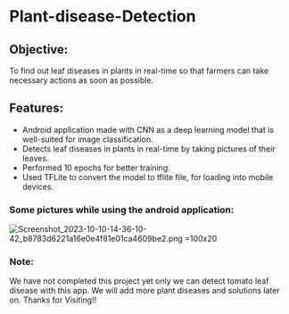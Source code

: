 # Plant-disease-Detection


## Objective: 
To find out leaf diseases in plants in real-time so that farmers can take necessary actions as soon as possible.

## Features:
* Android application made with CNN as a deep learning model that is well-suited for image classification. 
* Detects leaf diseases in plants in real-time by taking pictures of their leaves. 
* Performed 10 epochs for better training. 
* Used TFLite to convert the model to tflite file, for loading into mobile devices.

### Some pictures while using the android application:

![Screenshot_2023-10-10-14-36-10-42_b8783d6221a16e0e4f81e01ca4609be2.png =100x20](https://github.com/Pratyay008/Plant-disease-Detection/assets/81563083/5eff3a2c-24eb-4553-bbfe-182d0a07ab7c)




### Note:
We have not completed this project yet only we can detect tomato leaf disease with this app. We will add more plant diseases and solutions later on. Thanks for Visiting!!

